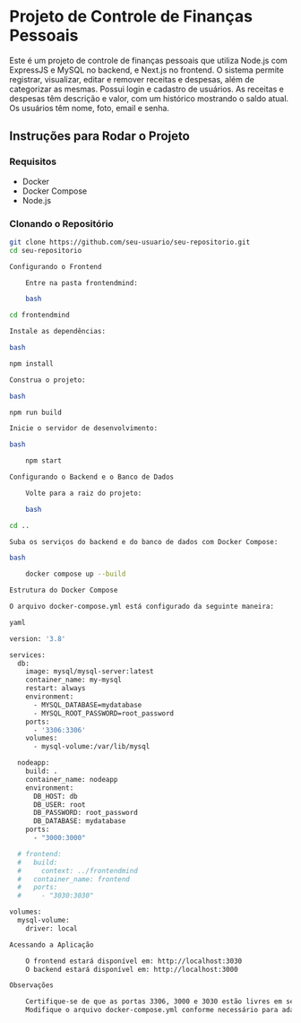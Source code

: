 # Projeto de Controle de Finanças Pessoais

Este é um projeto de controle de finanças pessoais que utiliza Node.js com ExpressJS e MySQL no backend, e Next.js no frontend. O sistema permite registrar, visualizar, editar e remover receitas e despesas, além de categorizar as mesmas. Possui login e cadastro de usuários. As receitas e despesas têm descrição e valor, com um histórico mostrando o saldo atual. Os usuários têm nome, foto, email e senha.

## Instruções para Rodar o Projeto

### Requisitos

- Docker
- Docker Compose
- Node.js

### Clonando o Repositório

```bash
git clone https://github.com/seu-usuario/seu-repositorio.git
cd seu-repositorio

Configurando o Frontend

    Entre na pasta frontendmind:

    bash

cd frontendmind

Instale as dependências:

bash

npm install

Construa o projeto:

bash

npm run build

Inicie o servidor de desenvolvimento:

bash

    npm start

Configurando o Backend e o Banco de Dados

    Volte para a raiz do projeto:

    bash

cd ..

Suba os serviços do backend e do banco de dados com Docker Compose:

bash

    docker compose up --build

Estrutura do Docker Compose

O arquivo docker-compose.yml está configurado da seguinte maneira:

yaml

version: '3.8'

services:
  db:
    image: mysql/mysql-server:latest
    container_name: my-mysql
    restart: always
    environment:
      - MYSQL_DATABASE=mydatabase
      - MYSQL_ROOT_PASSWORD=root_password
    ports:
      - '3306:3306'
    volumes:
      - mysql-volume:/var/lib/mysql

  nodeapp:
    build: .
    container_name: nodeapp
    environment:
      DB_HOST: db
      DB_USER: root
      DB_PASSWORD: root_password
      DB_DATABASE: mydatabase
    ports:
      - "3000:3000"

  # frontend:
  #   build:
  #     context: ../frontendmind
  #   container_name: frontend
  #   ports:
  #     - "3030:3030"

volumes:
  mysql-volume:
    driver: local

Acessando a Aplicação

    O frontend estará disponível em: http://localhost:3030
    O backend estará disponível em: http://localhost:3000

Observações

    Certifique-se de que as portas 3306, 3000 e 3030 estão livres em seu sistema.
    Modifique o arquivo docker-compose.yml conforme necessário para adaptar ao seu ambiente de desenvolvimento.
